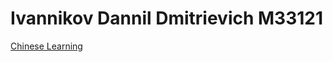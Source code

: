 # Ivannikov Dannil Dmitrievich  M33121

[Chinese Learning](https://14turtle14.github.io/html/main.html)
